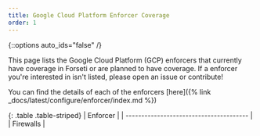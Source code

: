 ```yaml
---
title: Google Cloud Platform Enforcer Coverage
order: 1
---
```

{::options auto_ids="false" /}

This page lists the Google Cloud Platform (GCP) enforcers that currently have
coverage in Forseti or are planned to have coverage. If a enforcer you're
interested in isn't listed, please open an issue or contribute!

You can find the details of each of the enforcers [here]({% link _docs/latest/configure/enforcer/index.md %})

{: .table .table-striped}
| Enforcer                                | 
| --------------------------------------- | 
| Firewalls |

